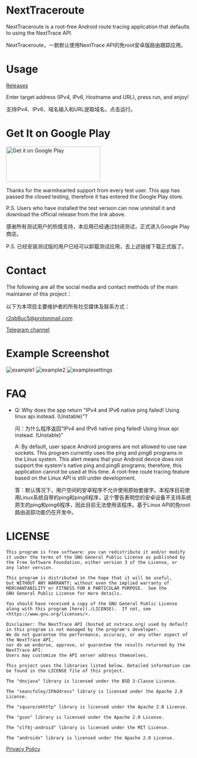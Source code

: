 # NextTraceroute 

NextTraceroute is a root-free Android route tracing application that defaults to using the NextTrace API.

NextTraceroute，一款默认使用NextTrace API的免root安卓版路由跟踪应用。

# Usage

[Releases](https://github.com/nxtrace/NextTraceroute/releases)

Enter target address (IPv4, IPv6, Hostname and URL), press run, and enjoy!

支持IPv4、IPv6、域名输入和URL提取域名，点击运行。

# Get It on Google Play

<a href='https://play.google.com/store/apps/details?id=com.surfaceocean.nexttraceroute&pcampaignid=pcampaignidMKT-Other-global-all-co-prtnr-py-PartBadge-Mar2515-1'><img alt='Get it on Google Play' width="256" height="96" src='https://play.google.com/intl/en_us/badges/static/images/badges/en_badge_web_generic.png'/></a>

Thanks for the warmhearted support from every test user. This app has passed the closed testing, therefore it has entered the Google Play store. 

P.S. Users who have installed the test version can now uninstall it and download the official release from the link above.

感谢所有测试用户的热情支持，本应用已经通过封闭测试，正式进入Google Play商店。

P.S. 已经安装测试版的用户已经可以卸载测试应用，去上述链接下载正式版了。

# Contact

The following are all the social media and contact methods of the main maintainer of this project：

以下为本项目主要维护者的所有社交媒体及联系方式：

[r2qb8uc5@protonmail.com](mailto:r2qb8uc5@protonmail.com)

[Telegram channel](https://t.me/nexttraceroute)

# Example Screenshot
![example1](./pic/1.png)
![example2](./pic/2.png)
![examplesettings](./pic/settings.png)

# FAQ

* Q: Why does the app return "IPv4 and IPv6 native ping failed! Using linux api instead. (Unstable)"?

  问：为什么程序返回“IPv4 and IPv6 native ping failed! Using linux api instead. (Unstable)”
  
  A: By default, user space Android programs are not allowed to use raw sockets. This program currently uses the ping and ping6 programs in the Linux system. This alert means that your Android device does not support the system's native ping and ping6 programs; therefore, this application cannot be used at this time. A root-free route tracing feature based on the Linux API is still under development.

  答：默认情况下，用户空间的安卓程序不允许使用原始套接字。本程序目前使用Linux系统自带的ping和ping6程序，这个警告表明您的安卓设备不支持系统原生的ping和ping6程序，因此目前无法使用该程序。基于Linux API的免root路由追踪功能仍在开发中。

# LICENSE
```
This program is free software: you can redistribute it and/or modify
it under the terms of the GNU General Public License as published by
the Free Software Foundation, either version 3 of the License, or
any later version.

This program is distributed in the hope that it will be useful,
but WITHOUT ANY WARRANTY; without even the implied warranty of
MERCHANTABILITY or FITNESS FOR A PARTICULAR PURPOSE.  See the
GNU General Public License for more details.

You should have received a copy of the GNU General Public License
along with this program [here](./LICENSE).  If not, see <https://www.gnu.org/licenses/>.

Disclaimer: The NextTrace API (hosted at nxtrace.org) used by default in this program is not managed by the program's developer.
We do not guarantee the performance, accuracy, or any other aspect of the NextTrace API,
nor do we endorse, approve, or guarantee the results returned by the NextTrace API.
Users may customize the API server address themselves.

This project uses the libraries listed below. Detailed information can be found in the LICENSE file of this project.

The "dnsjava" library is licensed under the BSD 3-Clause License.

The "seancfoley/IPAddress" library is licensed under the Apache 2.0 License.

The "square/okhttp" library is licensed under the Apache 2.0 License.

The "gson" library is licensed under the Apache 2.0 License.

The "slf4j-android" library is licensed under the MIT License.

The "androidx" library is licensed under the Apache 2.0 License.

```

[Privacy Policy](./PrivacyPolicy.md)

